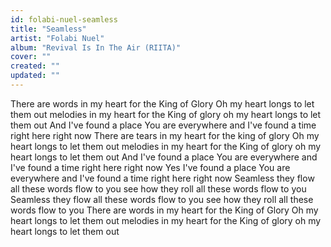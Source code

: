 ```yaml
---
id: folabi-nuel-seamless
title: "Seamless"
artist: "Folabi Nuel"
album: "Revival Is In The Air (RIITA)"
cover: ""
created: ""
updated: ""
---
```


There are words in my heart for the King of Glory
Oh my heart longs to let them out
melodies in my heart for the King of glory
oh my heart longs to let them out
And I've found a place
You are everywhere
and I've found a time
right here right now
There are tears in my heart for the king of glory
Oh my heart longs to let them out
melodies in my heart for the King of glory
oh my heart longs to let them out
And I've found a place
You are everywhere
and I've found a time
right here right now
Yes I've found a place
You are everywhere
and I've found a time
right here right now
Seamless they flow
all these words flow to you
see how they roll
all these words flow to you
Seamless they flow
all these words flow to you
see how they roll
all these words flow to you
There are words in my heart for the King of Glory
Oh my heart longs to let them out
melodies in my heart for the King of glory
oh my heart longs to let them out